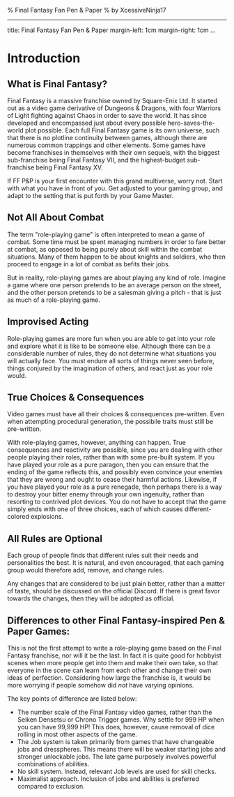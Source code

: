 % Final Fantasy Fan Pen & Paper
% by XcessiveNinja17

---
title: Final Fantasy Fan Pen & Paper
margin-left: 1cm
margin-right: 1cm
...

# Introduction

## What is Final Fantasy?

Final Fantasy is a massive franchise owned by Square-Enix Ltd. It started out as a video game derivative of Dungeons & Dragons, with four Warriors of Light fighting against Chaos in order to save the world. It has since developed and encompassed just about every possible hero-saves-the-world plot possible. Each full Final Fantasy game is its own universe, such that there is no plotline continuity between games, although there are numerous common trappings and other elements. Some games have become franchises in themselves with their own sequels, with the biggest sub-franchise being Final Fantasy VII, and the highest-budget sub-franchise being Final Fantasy XV.

If FF P&P is your first encounter with this grand multiverse, worry not. Start with what you have in front of you. Get adjusted to your gaming group, and adapt to the setting that is put forth by your Game Master.

## Not All About Combat

The term "role-playing game" is often interpreted to mean a game of combat. Some time must be spent managing numbers in order to fare better at combat, as opposed to being purely about skill within the combat situations. Many of them happen to be about knights and soldiers, who then proceed to engage in a lot of combat as befits their jobs.

But in reality, role-playing games are about playing any kind of role. Imagine a game where one person pretends to be an average person on the street, and the other person pretends to be a salesman giving a pitch - that is just as much of a role-playing game.

## Improvised Acting

Role-playing games are more fun when you are able to get into your role and explore what it is like to be someone else. Although there can be a considerable number of rules, they do not determine what situations you will actually face. You must endure all sorts of things never seen before, things conjured by the imagination of others, and react just as your role would.

## True Choices & Consequences

Video games must have all their choices & consequences pre-written. Even when attempting procedural generation, the possibile traits must still be pre-written.

With role-playing games, however, anything can happen. True consequences and reactivity are possible, since you are dealing with other people playing their roles, rather than with some pre-built system. If you have played your role as a pure paragon, then you can ensure that the ending of the game reflects this, and possibly even convince your enemies that they are wrong and ought to cease their harmful actions. Likewise, if you have played your role as a pure renegade, then perhaps there is a way to destroy your bitter enemy through your own ingenuity, rather than resorting to contrived plot devices. You do not have to accept that the game simply ends with one of three choices, each of which causes different-colored explosions.

## All Rules are Optional

Each group of people finds that different rules suit their needs and personalities the best. It is natural, and even encouraged, that each gaming group would therefore add, remove, and change rules.

Any changes that are considered to be just plain better, rather than a matter of taste, should be discussed on the official Discord. If there is great favor towards the changes, then they will be adopted as official.

## Differences to other Final Fantasy-inspired Pen & Paper Games:

This is not the first attempt to write a role-playing game based on the Final Fantasy franchise, nor will it be the last. In fact it is quite good for hobbyist scenes when more people get into them and make their own take, so that everyone in the scene can learn from each other and change their own ideas of perfection. Considering how large the franchise is, it would be more worrying if people somehow did *not* have varying opinions.

The key points of difference are listed below:

- The number scale of the Final Fantasy video games, rather than the Seiken Densetsu or Chrono Trigger games. Why settle for 999 HP when you can have 99,999 HP! This does, however, cause removal of dice rolling in most other aspects of the game.
- The Job system is taken primarily from games that have changeable jobs and dresspheres. This means there will be weaker starting jobs and stronger unlockable jobs. The late game purposely involves powerful combinations of abilities.
- No skill system. Instead, relevant Job levels are used for skill checks.
- Maximalist approach. Inclusion of jobs and abilities is preferred compared to exclusion.

